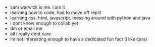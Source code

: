 -  sam warwick is me. i am it
- learning how to code, had to move off replit
- learning css, html, javascript. messing around with python and java
- i dont know enough to collab yet
- dm or email me
- all i really dont care
- im not interesting enough to have a dedicated fun fact (i like cars)

<!---
samwarwickk/samwarwickk is a ✨ special ✨ repository because its `README.md` (this file) appears on your GitHub profile.
You can click the Preview link to take a look at your changes.
--->
